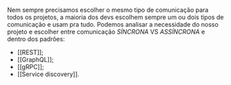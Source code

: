 Nem sempre precisamos escolher o mesmo tipo de comunicação para todos os projetos, a maioria dos devs escolhem sempre um ou dois tipos de comunicação e usam pra tudo. Podemos analisar a necessidade do nosso projeto e escolher entre comunicação *SÍNCRONA* VS *ASSÍNCRONA* e dentro dos padrões:

- [[REST]];
- [[GraphQL]];
- [[gRPC]];
- [[Service discovery]].
